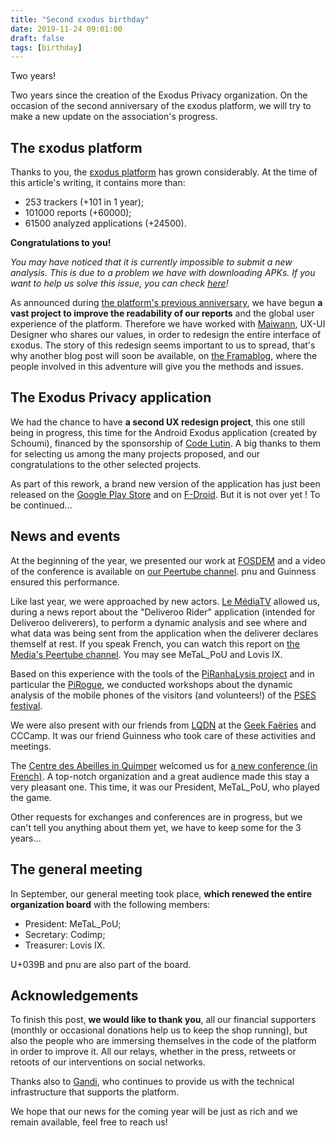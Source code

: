 ```yaml
---
title: "Second εxodus birthday"
date: 2019-11-24 09:01:00
draft: false
tags: [birthday]
---
```


Two years!

Two years since the creation of the Exodus Privacy organization. On the occasion of the second anniversary of the εxodus platform, we will try to make a new update on the association's progress.

## The εxodus platform

Thanks to you, the [εxodus platform](https://reports.exodus-privacy.eu.org/) has grown considerably. At the time of this article's writing, it contains more than:

* 253 trackers (+101 in 1 year);
* 101000 reports (+60000);
* 61500 analyzed applications (+24500).

**Congratulations to you!**

*You may have noticed that it is currently impossible to submit a new analysis. This is due to a problem we have with downloading APKs. If you want to help us solve this issue, you can check [here](https://github.com/yeriomin/token-dispenser/issues/23)!*

As announced during [the platform's previous anniversary](/en/post/anniversaire/), we have begun **a vast project to improve the readability of our reports** and the global user experience of the platform. Therefore we have worked with [Maiwann](https://www.maiwann.net/), UX-UI Designer who shares our values, in order to redesign the entire interface of εxodus. The story of this redesign seems important to us to spread, that's why another blog post will soon be available, on [the Framablog](https://framablog.org), where the people involved in this adventure will give you the methods and issues.

## The Exodus Privacy application

We had the chance to have **a second UX redesign project**, this one still being in progress, this time for the Android Exodus application (created by Schoumi), financed by the sponsorship of [Code Lutin](https://www.codelutin.com/). A big thanks to them for selecting us among the many projects proposed, and our congratulations to the other selected projects.

As part of this rework, a brand new version of the application has just been released on the [Google Play Store](https://play.google.com/store/apps/details?id=org.eu.exodus_privacy.exodusprivacy) and on [F-Droid](https://f-droid.org/fr/packages/org.eu.exodus_privacy.exodusprivacy). But it is not over yet ! To be continued...

## News and events

At the beginning of the year, we presented our work at [FOSDEM](https://archive.fosdem.org/2019/) and a video of the conference is available on [our Peertube channel](https://peertube.tamanoir.foucry.net/videos/watch/596cadb2-6055-437a-bd86-3b0e98458ca1). pnu and Guinness ensured this performance.

Like last year, we were approached by new actors. [Le MédiaTV](https://www.lemediatv.fr/) allowed us, during a news report about the "Deliveroo Rider" application (intended for Deliveroo deliverers), to perform a dynamic analysis and see where and what data was being sent from the application when the deliverer declares themself at rest. If you speak French, you can watch this report on [the Media's Peertube channel](https://video.lemediatv.fr/videos/watch/beb14431-268f-482d-997d-53d092e645db). You may see MeTaL_PoU and Lovis IX.

Based on this experience with the tools of the [PiRanhaLysis project](https://piranhalysis.github.io/) and in particular the [PiRogue](https://github.com/PiRanhaLysis/PiRogue), we conducted workshops about the dynamic analysis of the mobile phones of the visitors (and volunteers!) of the [PSES festival](https://passageenseine.fr/).

We were also present with our friends from [LQDN](https://www.laquadrature.net/en/) at the [Geek Faëries](https://www.geekfaeries.fr/) and CCCamp. It was our friend Guinness who took care of these activities and meetings.

The [Centre des Abeilles in Quimper](http://www.centredesabeilles.fr/) welcomed us for [a new conference (in French)](http://www.centredesabeilles.fr/). A top-notch organization and a great audience made this stay a very pleasant one. This time, it was our President, MeTaL_PoU, who played the game.

Other requests for exchanges and conferences are in progress, but we can't tell you anything about them yet, we have to keep some for the 3 years…

## The general meeting

In September, our general meeting took place, **which renewed the entire organization board** with the following members:

* President: MeTaL_PoU;
* Secretary: Codimp;
* Treasurer: Lovis IX.

U+039B and pnu are also part of the board.

## Acknowledgements

To finish this post, **we would like to thank you**, all our financial supporters (monthly or occasional donations help us to keep the shop running), but also the people who are immersing themselves in the code of the platform in order to improve it. All our relays, whether in the press, retweets or retoots of our interventions on social networks.

Thanks also to [Gandi](https://news.gandi.net/en/2019/09/gandi-supports-exodus-privacy/), who continues to provide us with the technical infrastructure that supports the platform.

We hope that our news for the coming year will be just as rich and we remain available, feel free to reach us!
